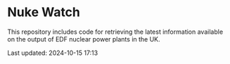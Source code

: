 # Nuke Watch

This repository includes code for retrieving the latest information available on the output of EDF nuclear power plants in the UK.

Last updated: 2024-10-15 17:13